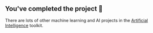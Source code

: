 ## You've completed the project 🎉

There are lots of other machine learning and AI projects in the [Artificial Intelligence](https://projects.raspberrypi.org/en/pathways/artificial-intelligence) toolkit.


